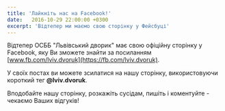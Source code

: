 ```yaml
---
title: 'Лайкніть нас на Facebook!'
date:   2016-10-29 22:00:00 +0300
excerpt: 'Відтепер ми маємо свою сторінку у Фейсбуці'
---
```

Відтепер ОСББ "Львівський дворик" має свою офіційну сторінку у Facebook, 
яку Ви зможете знайти за посиланням [www.fb.com/lviv.dvoruk](https://fb.com/lviv.dvoruk).

У своїх постах ви можете зсилатися на нашу сторінку, використовуючи короткий тег **@lviv.dvoruk**.

Вподобайте нашу сторінку, розкажіть сусідам, пишіть і коментуйте - чекаємо Ваших відгуків!
